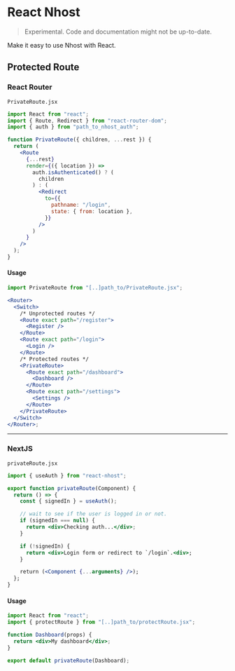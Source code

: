# React Nhost

> Experimental. Code and documentation might not be up-to-date.

Make it easy to use Nhost with React.

## Protected Route

### React Router

`PrivateRoute.jsx`

```jsx
import React from "react";
import { Route, Redirect } from "react-router-dom";
import { auth } from "path_to_nhost_auth";

function PrivateRoute({ children, ...rest }) {
  return (
    <Route
      {...rest}
      render={({ location }) =>
        auth.isAuthenticated() ? (
          children
        ) : (
          <Redirect
            to={{
              pathname: "/login",
              state: { from: location },
            }}
          />
        )
      }
    />
  );
}
```

#### Usage

```jsx
import PrivateRoute from "[..]path_to/PrivateRoute.jsx";

<Router>
  <Switch>
    /* Unprotected routes */
    <Route exact path="/register">
      <Register />
    </Route>
    <Route exact path="/login">
      <Login />
    </Route>
    /* Protected routes */
    <PrivateRoute>
      <Route exact path="/dashboard">
        <Dashboard />
      </Route>
      <Route exact path="/settings">
        <Settings />
      </Route>
    </PrivateRoute>
  </Switch>
</Router>;
```

---

### NextJS

`privateRoute.jsx`

```jsx
import { useAuth } from "react-nhost";

export function privateRoute(Component) {
  return () => {
    const { signedIn } = useAuth();

    // wait to see if the user is logged in or not.
    if (signedIn === null) {
      return <div>Checking auth...</div>;
    }

    if (!signedIn) {
      return <div>Login form or redirect to `/login`.<div>;
    }

    return (<Component {...arguments} />);
  };
}
```

#### Usage

```jsx
import React from "react";
import { protectRoute } from "[..]path_to/protectRoute.jsx";

function Dashboard(props) {
  return <div>My dashboard</div>;
}

export default privateRoute(Dashboard);
```
